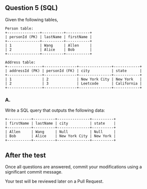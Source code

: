 ## Question 5 (SQL)

Given the following tables,

```
Person table:
+---------------+----------+-----------+
| personId (PK) | lastName | firstName |
+---------------+----------+-----------+
| 1             | Wang     | Allen     |
| 2             | Alice    | Bob       |
+---------------+----------+-----------+

Address table:
+----------------+---------------+---------------+------------+
| addressId (PK) | personId (FK) | city          | state      |
+----------------+---------------+---------------+------------+
| 1              | 2             | New York City | New York   |
| 2              | 3             | Leetcode      | California |
+----------------+---------------+---------------+------------+
```

### A.

Write a SQL query that outputs the following data:

```
+-----------+----------+---------------+----------+
| firstName | lastName | city          | state    |
+-----------+----------+---------------+----------+
| Allen     | Wang     | Null          | Null     |
| Bob       | Alice    | New York City | New York |
+-----------+----------+---------------+----------+
```


## After the test

Once all questions are answered, commit your modifications using a significant commit message.

Your test will be reviewed later on a Pull Request.
